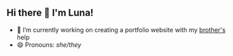 ## Hi there 👋 I'm Luna!

- 🔭 I’m currently working on creating a portfolio website with my [brother's](https://github.com/jamesericdavidson) help
- 😄 Pronouns: *she/they*

<!--
**lunarjpg/lunarjpg** is a ✨ _special_ ✨ repository because its `README.md` (this file) appears on your GitHub profile.

Here are some ideas to get you started:

- 🔭 I’m currently working on ...
- 🌱 I’m currently learning ...
- 👯 I’m looking to collaborate on ...
- 🤔 I’m looking for help with ...
- 💬 Ask me about ...
- 📫 How to reach me: ...
- 😄 Pronouns: ...
- ⚡ Fun fact: ...
-->
